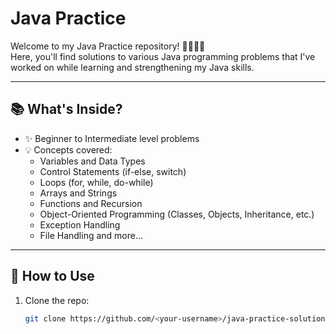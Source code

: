 
# Java Practice 

Welcome to my Java Practice repository! 👩‍💻🧑‍💻  
Here, you'll find solutions to various Java programming problems that I've worked on while learning and strengthening my Java skills.

---

## 📚 What's Inside?

- ✨ Beginner to Intermediate level problems
- 💡 Concepts covered:
  - Variables and Data Types
  - Control Statements (if-else, switch)
  - Loops (for, while, do-while)
  - Arrays and Strings
  - Functions and Recursion
  - Object-Oriented Programming (Classes, Objects, Inheritance, etc.)
  - Exception Handling
  - File Handling and more...

---

## 🚀 How to Use

1. Clone the repo:
   ```bash
   git clone https://github.com/<your-username>/java-practice-solutions.git
